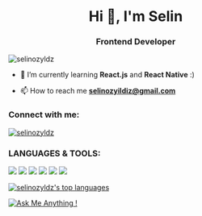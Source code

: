 <h1 align="center">Hi 👋, I'm Selin</h1>
<h3 align="center">Frontend Developer</h3>

<p align="left"> <img src="https://komarev.com/ghpvc/?username=selinozyldz&label=Profile%20views&color=0eb437&style=flat" alt="selinozyldz" /> </p>

- 🌱 I’m currently learning **React.js** and **React Native** :)

- 📫 How to reach me **selinozyildiz@gmail.com**

<h3 align="left">Connect with me:</h3>
<p align="left">
  <a href="https://www.linkedin.com/in/selinozyildiz" target="blank">
    <img align="center" src="https://img.shields.io/badge/linkedin-%230077B5.svg?style=for-the-badge&logo=linkedin" alt="selinozyldz"/>
  </a>
</p>

<h3 align="left">LANGUAGES & TOOLS:</h3>
<p
</p>
   
[![](https://img.shields.io/badge/HTML5-E34F26?style=for-the-badge&logo=html5&logoColor=white)](https://www.w3.org/TR/2014/REC-html5-20141028/)
[![](https://img.shields.io/badge/PHP-777BB4?style=for-the-badge&logo=php&logoColor=white)](https://www.php.net)
[![](https://img.shields.io/badge/mysql-%2300f.svg?style=for-the-badge&logo=mysql&logoColor=white)](https://www.mysql.com/)
[![](https://img.shields.io/badge/python-3670A0?style=for-the-badge&logo=python&logoColor=ffdd54)](https://www.python.org/)
[![](https://img.shields.io/static/v1?style=for-the-badge&message=Unity&color=222222&logo=Unity&logoColor=FFFFFF&label=)](https://unity.com/)
[![](https://img.shields.io/badge/C%23-239120?style=for-the-badge&logo=c-sharp&logoColor=white)](https://learn.microsoft.com/en-us/dotnet/csharp/)





[![selinozyldz's top languages](https://github-readme-stats.vercel.app/api/top-langs/?username=selinozyldz&theme=blue-green)](https://github.com/anuraghazra/github-readme-stats)



[![Ask Me Anything !](https://img.shields.io/badge/Ask%20me-anything-1abc9c.svg)](https://GitHub.com/selinozyldz/ama)

